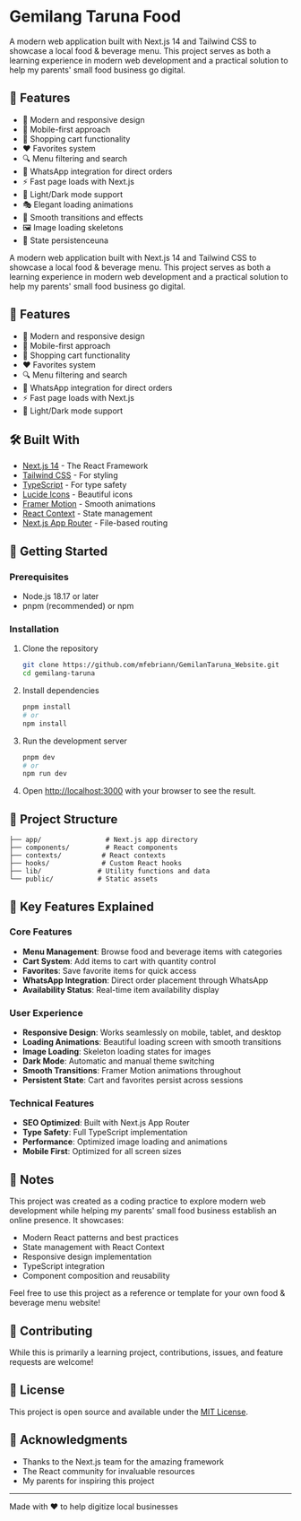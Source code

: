 # Gemilang Taruna Food

A modern web application built with Next.js 14 and Tailwind CSS to showcase a local food & beverage menu. This project serves as both a learning experience in modern web development and a practical solution to help my parents' small food business go digital.

## 🌟 Features

- 🎨 Modern and responsive design
- 📱 Mobile-first approach
- 🛒 Shopping cart functionality
- ❤️ Favorites system
- 🔍 Menu filtering and search
- 💬 WhatsApp integration for direct orders
- ⚡ Fast page loads with Next.js
- 🌙 Light/Dark mode support
- 🎭 Elegant loading animations
- 💫 Smooth transitions and effects
- 🖼️ Image loading skeletons
- 🔄 State persistenceuna

A modern web application built with Next.js 14 and Tailwind CSS to showcase a local food & beverage menu. This project serves as both a learning experience in modern web development and a practical solution to help my parents' small food business go digital.

## 🌟 Features

- 🎨 Modern and responsive design
- 📱 Mobile-first approach
- 🛒 Shopping cart functionality
- ❤️ Favorites system
- 🔍 Menu filtering and search
- 💬 WhatsApp integration for direct orders
- ⚡ Fast page loads with Next.js
- 🌙 Light/Dark mode support

## 🛠️ Built With

- [Next.js 14](https://nextjs.org/) - The React Framework
- [Tailwind CSS](https://tailwindcss.com/) - For styling
- [TypeScript](https://www.typescriptlang.org/) - For type safety
- [Lucide Icons](https://lucide.dev/) - Beautiful icons
- [Framer Motion](https://www.framer.com/motion/) - Smooth animations
- [React Context](https://react.dev/learn/scaling-up-with-reducer-and-context) - State management
- [Next.js App Router](https://nextjs.org/docs/app) - File-based routing

## 🚀 Getting Started

### Prerequisites

- Node.js 18.17 or later
- pnpm (recommended) or npm

### Installation

1. Clone the repository

   ```bash
   git clone https://github.com/mfebriann/GemilanTaruna_Website.git
   cd gemilang-taruna
   ```

2. Install dependencies

   ```bash
   pnpm install
   # or
   npm install
   ```

3. Run the development server

   ```bash
   pnpm dev
   # or
   npm run dev
   ```

4. Open [http://localhost:3000](http://localhost:3000) with your browser to see the result.

## 📁 Project Structure

```
├── app/                # Next.js app directory
├── components/         # React components
├── contexts/          # React contexts
├── hooks/             # Custom React hooks
├── lib/              # Utility functions and data
└── public/           # Static assets
```

## 🎯 Key Features Explained

### Core Features

- **Menu Management**: Browse food and beverage items with categories
- **Cart System**: Add items to cart with quantity control
- **Favorites**: Save favorite items for quick access
- **WhatsApp Integration**: Direct order placement through WhatsApp
- **Availability Status**: Real-time item availability display

### User Experience

- **Responsive Design**: Works seamlessly on mobile, tablet, and desktop
- **Loading Animations**: Beautiful loading screen with smooth transitions
- **Image Loading**: Skeleton loading states for images
- **Dark Mode**: Automatic and manual theme switching
- **Smooth Transitions**: Framer Motion animations throughout
- **Persistent State**: Cart and favorites persist across sessions

### Technical Features

- **SEO Optimized**: Built with Next.js App Router
- **Type Safety**: Full TypeScript implementation
- **Performance**: Optimized image loading and animations
- **Mobile First**: Optimized for all screen sizes

## 📝 Notes

This project was created as a coding practice to explore modern web development while helping my parents' small food business establish an online presence. It showcases:

- Modern React patterns and best practices
- State management with React Context
- Responsive design implementation
- TypeScript integration
- Component composition and reusability

Feel free to use this project as a reference or template for your own food & beverage menu website!

## 🤝 Contributing

While this is primarily a learning project, contributions, issues, and feature requests are welcome!

## 📄 License

This project is open source and available under the [MIT License](LICENSE).

## 🙏 Acknowledgments

- Thanks to the Next.js team for the amazing framework
- The React community for invaluable resources
- My parents for inspiring this project

---

Made with ❤️ to help digitize local businesses
